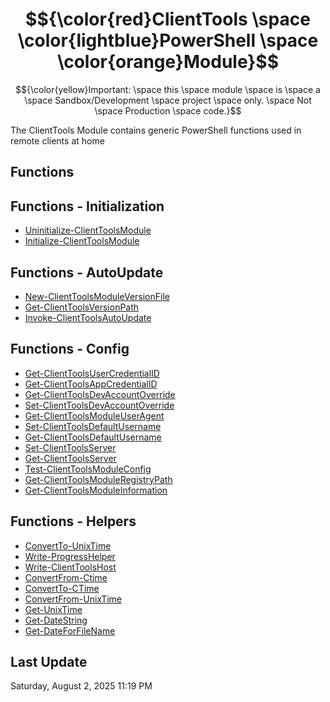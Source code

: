 # $${\color{red}ClientTools \space \color{lightblue}PowerShell \space \color{orange}Module}$$


$${\color{yellow}Important: \space this \space module \space is \space a \space Sandbox/Development \space project \space only. \space Not \space Production \space code.}$$


The ClientTools Module contains generic PowerShell functions used in remote clients at home


## Functions


## Functions - Initialization
 - [Uninitialize-ClientToolsModule](https://github.com/arsscriptum/PowerShell.Module.ClientTools/blob/master/doc/Uninitialize-ClientToolsModule.md)
  - [Initialize-ClientToolsModule](https://github.com/arsscriptum/PowerShell.Module.ClientTools/blob/master/doc/Initialize-ClientToolsModule.md)


## Functions - AutoUpdate
 - [New-ClientToolsModuleVersionFile](https://github.com/arsscriptum/PowerShell.Module.ClientTools/blob/master/doc/New-ClientToolsModuleVersionFile.md)
  - [Get-ClientToolsVersionPath](https://github.com/arsscriptum/PowerShell.Module.ClientTools/blob/master/doc/Get-ClientToolsVersionPath.md)
  - [Invoke-ClientToolsAutoUpdate](https://github.com/arsscriptum/PowerShell.Module.ClientTools/blob/master/doc/Invoke-ClientToolsAutoUpdate.md)


## Functions - Config
 - [Get-ClientToolsUserCredentialID](https://github.com/arsscriptum/PowerShell.Module.ClientTools/blob/master/doc/Get-ClientToolsUserCredentialID.md)
  - [Get-ClientToolsAppCredentialID](https://github.com/arsscriptum/PowerShell.Module.ClientTools/blob/master/doc/Get-ClientToolsAppCredentialID.md)
  - [Get-ClientToolsDevAccountOverride](https://github.com/arsscriptum/PowerShell.Module.ClientTools/blob/master/doc/Get-ClientToolsDevAccountOverride.md)
  - [Set-ClientToolsDevAccountOverride](https://github.com/arsscriptum/PowerShell.Module.ClientTools/blob/master/doc/Set-ClientToolsDevAccountOverride.md)
  - [Get-ClientToolsModuleUserAgent](https://github.com/arsscriptum/PowerShell.Module.ClientTools/blob/master/doc/Get-ClientToolsModuleUserAgent.md)
  - [Set-ClientToolsDefaultUsername](https://github.com/arsscriptum/PowerShell.Module.ClientTools/blob/master/doc/Set-ClientToolsDefaultUsername.md)
  - [Get-ClientToolsDefaultUsername](https://github.com/arsscriptum/PowerShell.Module.ClientTools/blob/master/doc/Get-ClientToolsDefaultUsername.md)
  - [Set-ClientToolsServer](https://github.com/arsscriptum/PowerShell.Module.ClientTools/blob/master/doc/Set-ClientToolsServer.md)
  - [Get-ClientToolsServer](https://github.com/arsscriptum/PowerShell.Module.ClientTools/blob/master/doc/Get-ClientToolsServer.md)
  - [Test-ClientToolsModuleConfig](https://github.com/arsscriptum/PowerShell.Module.ClientTools/blob/master/doc/Test-ClientToolsModuleConfig.md)
  - [Get-ClientToolsModuleRegistryPath](https://github.com/arsscriptum/PowerShell.Module.ClientTools/blob/master/doc/Get-ClientToolsModuleRegistryPath.md)
  - [Get-ClientToolsModuleInformation](https://github.com/arsscriptum/PowerShell.Module.ClientTools/blob/master/doc/Get-ClientToolsModuleInformation.md)




## Functions - Helpers
 - [ConvertTo-UnixTime](https://github.com/arsscriptum/PowerShell.Module.ClientTools/blob/master/doc/ConvertTo-UnixTime.md)
  - [Write-ProgressHelper](https://github.com/arsscriptum/PowerShell.Module.ClientTools/blob/master/doc/Write-ProgressHelper.md)
  - [Write-ClientToolsHost](https://github.com/arsscriptum/PowerShell.Module.ClientTools/blob/master/doc/Write-ClientToolsHost.md)
  - [ConvertFrom-Ctime](https://github.com/arsscriptum/PowerShell.Module.ClientTools/blob/master/doc/ConvertFrom-Ctime.md)
  - [ConvertTo-CTime](https://github.com/arsscriptum/PowerShell.Module.ClientTools/blob/master/doc/ConvertTo-CTime.md)
  - [ConvertFrom-UnixTime](https://github.com/arsscriptum/PowerShell.Module.ClientTools/blob/master/doc/ConvertFrom-UnixTime.md)
  - [Get-UnixTime](https://github.com/arsscriptum/PowerShell.Module.ClientTools/blob/master/doc/Get-UnixTime.md)
  - [Get-DateString](https://github.com/arsscriptum/PowerShell.Module.ClientTools/blob/master/doc/Get-DateString.md)
  - [Get-DateForFileName](https://github.com/arsscriptum/PowerShell.Module.ClientTools/blob/master/doc/Get-DateForFileName.md)



## Last Update

Saturday, August 2, 2025 11:19 PM



